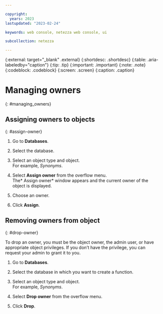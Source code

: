 ```yaml
---

copyright:
  years: 2023
lastupdated: "2023-02-24"

keywords: web console, netezza web console, ui

subcollection: netezza

---
```


{:external: target="_blank" .external}
{:shortdesc: .shortdesc}
{:table: .aria-labeledby="caption"}
{:tip: .tip}
{:important: .important}
{:note: .note}
{:codeblock: .codeblock}
{:screen: .screen}
{:caption: .caption}

# Managing owners
{: #managing_owners}

## Assigning owners to objects
{: #assign-owner}

1. Go to **Databases**.
1. Select the database.
1. Select an object type and object.  
   For example, *Synonyms*.

1. Select **Assign owner** from the overflow menu.  
   The* Assign owner* window appears and the current owner of the object is displayed.

1. Choose an owner.
1. Click **Assign**.

## Removing owners from object
{: #drop-owner}

To drop an owner, you must be the object owner, the admin user, or have appropriate object privileges. If you don’t have the privilege, you can request your admin to grant it to you.

1. Go to **Databases**.
1. Select the database in which you want to create a function.
1. Select an object type and object.  
   For example, *Synonyms*.

1. Select **Drop owner** from the overflow menu.
1. Click **Drop**.
